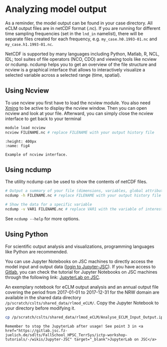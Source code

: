 # Analyzing model output

As a reminder, the model output can be found in your case directory. All eCLM output files are in netCDF format (.nc). If you are running for different time sampling frequencies (set in the `lnd_in` namelist), there will be separate files created for each frequency, e.g. `my_case.h0.1993-01.nc` and `my_case.h1.1993-01.nc`.

NetCDF is supported by many languages including Python, Matlab, R, NCL, IDL; tool suites of file operators (NCO, CDO) and viewing tools like ncview or ncdump. ncdump helps you to get an overview of the file structure and ncview is a graphical interface that allows to interactively visualize a selected variable across a selected range (time, spatial).

## Using Ncview

To use ncview you first have to load the ncview module. You also need <a href="http://www.straightrunning.com/XmingNotes/" target="_blank">Xming</a> to be active to display the ncview window. Then you can open ncview and look at your file. Afterward, you can simply close the ncview interface to get back to your terminal

```sh
module load ncview
ncview FILENAME.nc # replace FILENAME with your output history file
```

```{figure} images/ncview.png
:height: 400px
:name: fig4

Example of ncview interface.
```

## Using ncdump

The utility ncdump can be used to show the contents of netCDF files.

```sh
# Output a summary of your file (dimensions, variables, global attributes)
ncdump -h FILENAME.nc # replace FILENAME with your output history file

# Show the data for a specific variable
ncdump -v VAR1 FILENAME.nc # replace VAR1 with the variable of interest and FILENAME with your output history file
```

See `ncdump --help` for more options.

## Using Python

For scientific output analysis and visualizations, programming languages like Python are recommended. 

You can use Jupyter Notebooks on JSC machines to directly access the model input and output data (<a href="https://jupyter.jsc.fz-juelich.de/hub/login?next=%2Fhub%2Fhome" target="_blank">login to Jupyter-JSC</a>).
If you have access to <a href="https://gitlab.jsc.fz-juelich.de/" target="_blank">Gitlab</a>, you can check the tutorial for Jupyter Notebooks on JSC machines through the following link: <a href="https://gitlab.jsc.fz-juelich.de/sdlts/FallSchool_HPSC_TerrSys/ictp-workshop-tutorials/-/wikis/Jupyter-JSC" target="_blank">JupyterLab on JSC</a>.

An exemplary notebook for eCLM output analysis and an annual output file covering the period from 2017-01-01 to 2017-12-31 for the NRW domain are available in the shared data directory `/p/scratch/cslts/shared_data/rlmod_eCLM/`. Copy the Jupyter Notebook to your directory before modifying it.

```sh
cp /p/scratch/cslts/shared_data/rlmod_eCLM/Analyse_ECLM_Input_Output.ipynb $MYPROJECT
```

```{important}
Remember to stop the JupyterLab after usage! See point 3 in <a href="https://gitlab.jsc.fz-juelich.de/sdlts/FallSchool_HPSC_TerrSys/ictp-workshop-tutorials/-/wikis/Jupyter-JSC" target="_blank">JupyterLab on JSC</a>
```